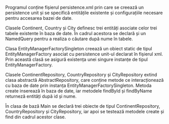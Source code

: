 Programul conține fișierul persistence.xml prin care se creează un persistence unit și se specifică entitățile existente și configurațiile necesare pentru accesarea bazei de date.

Clasele Continent, Country și City definesc trei entități asociate celor trei tabele existente în baza de date. În cadrul acestora se declară și un NamedQuery pentru a realiza o căutare după nume în tabele.

Clasa EntityManagerFactorySingleton creează un obiect static de tipul EntityManagerFactory asociat cu persistence unit-ul declarat în fișierul xml. Prin această clasă se asigură existența unei singure instanțe de tipul EntityManagerFactory. 

Clasele ContinentRepository, CountryRepository și CityRepository extind clasa abstractă AbstractRepository, care conține metode ce interacționează cu baza de date prin instanța EntityManagerFactorySingleton. Metoda create inserează în baza de date, iar metodele findById și findByName returneză entități după id și nume. 

În clasa de bază Main se declară trei obiecte de tipul ContinentRepository, CountryRepository și CityRepository, iar apoi se testează metodele create și find din cadrul acestor clase.